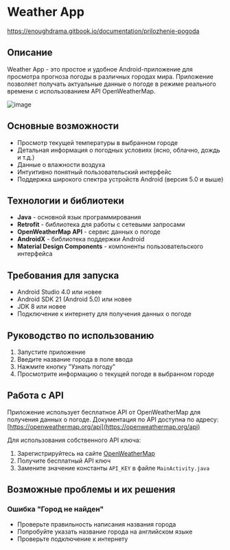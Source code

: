 # Weather App

https://enoughdrama.gitbook.io/documentation/prilozhenie-pogoda

## Описание
Weather App - это простое и удобное Android-приложение для просмотра прогноза погоды в различных городах мира. Приложение позволяет получать актуальные данные о погоде в режиме реального времени с использованием API OpenWeatherMap.

![image](https://github.com/user-attachments/assets/a9193466-022d-4b41-b067-ceef6ea859fc)

## Основные возможности
- Просмотр текущей температуры в выбранном городе
- Детальная информация о погодных условиях (ясно, облачно, дождь и т.д.)
- Данные о влажности воздуха
- Интуитивно понятный пользовательский интерфейс
- Поддержка широкого спектра устройств Android (версия 5.0 и выше)

## Технологии и библиотеки
- **Java** - основной язык программирования
- **Retrofit** - библиотека для работы с сетевыми запросами
- **OpenWeatherMap API** - сервис данных о погоде
- **AndroidX** - библиотека поддержки Android
- **Material Design Components** - компоненты пользовательского интерфейса

## Требования для запуска
- Android Studio 4.0 или новее
- Android SDK 21 (Android 5.0) или новее
- JDK 8 или новее
- Подключение к интернету для получения данных о погоде

## Руководство по использованию
1. Запустите приложение
2. Введите название города в поле ввода
3. Нажмите кнопку "Узнать погоду"
4. Просмотрите информацию о текущей погоде в выбранном городе

## Работа с API
Приложение использует бесплатное API от OpenWeatherMap для получения данных о погоде. Документация по API доступна по адресу: [https://openweathermap.org/api](https://openweathermap.org/api)

Для использования собственного API ключа:
1. Зарегистрируйтесь на сайте [OpenWeatherMap](https://openweathermap.org/)
2. Получите бесплатный API ключ
3. Замените значение константы `API_KEY` в файле `MainActivity.java`

## Возможные проблемы и их решения

### Ошибка "Город не найден"
- Проверьте правильность написания названия города
- Попробуйте указать название города на английском языке
- Проверьте подключение к интернету
